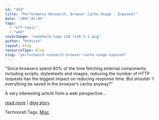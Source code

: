 ```yaml
---
id: "452"
title: "Performance Research, Browser Cache Usage - Exposed!"
date: "2007-01-05"
tags:
  - "off-topic"
  - "web"
coverImage: "nakedalm-logo-128-link-1-1.png"
author: "MrHinsh"
layout: blog
resourceType: blog
slug: "performance-research-browser-cache-usage-exposed"
---
```


"Since browsers spend 80% of the time fetching external components including scripts, stylesheets and images, reducing the number of HTTP requests has the biggest impact on reducing response time. But shouldn ’t everything be saved in the browser’s cache anyway?"

A very interesting article from a web perspective...

[read more](http://yuiblog.com/blog/2007/01/04/performance-research-part-2/) | [digg story](http://digg.com/programming/Performance_Research_Browser_Cache_Usage_Exposed)

Technorati Tags: [Misc](http://technorati.com/tags/Misc)
